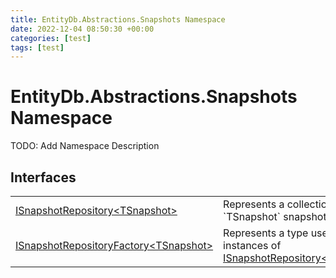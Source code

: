 ```yaml
---
title: EntityDb.Abstractions.Snapshots Namespace
date: 2022-12-04 08:50:30 +00:00
categories: [test]
tags: [test]
---
```


# EntityDb.Abstractions.Snapshots Namespace

TODO: Add Namespace Description

## Interfaces
<table><tr><td><a href='dotnet-entitydb-abstractions-snapshots-isnapshotrepository`1'>ISnapshotRepository&lt;TSnapshot&gt;</a></td><td>
Represents a collection of `TSnapshot` snapshots.
</td></tr><tr><td><a href='dotnet-entitydb-abstractions-snapshots-isnapshotrepositoryfactory`1'>ISnapshotRepositoryFactory&lt;TSnapshot&gt;</a></td><td>
Represents a type used to create instances of <a href='dotnet-entitydb-abstractions-snapshots-isnapshotrepository`1'>ISnapshotRepository&lt;TSnapshot&gt;</a></td></tr></table>
